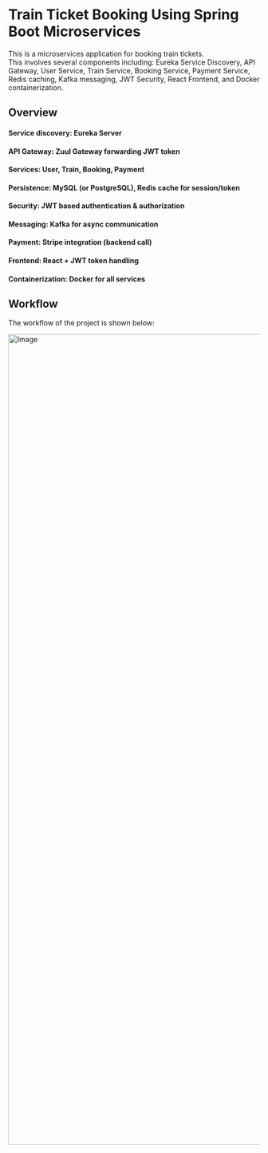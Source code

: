 # Train Ticket Booking Using Spring Boot Microservices



This is a microservices application for booking train tickets. <br/> 
This involves several components including: Eureka Service Discovery, API Gateway, User Service, Train Service, Booking Service, Payment Service, Redis caching, Kafka messaging, JWT Security, React Frontend, and Docker containerization. 


## Overview

#### Service discovery: Eureka Server
#### API Gateway: Zuul Gateway forwarding JWT token
#### Services: User, Train, Booking, Payment
#### Persistence: MySQL (or PostgreSQL), Redis cache for session/token
#### Security: JWT based authentication & authorization
#### Messaging: Kafka for async communication
#### Payment: Stripe integration (backend call)
#### Frontend: React + JWT token handling
#### Containerization: Docker for all services












## Workflow
The workflow of the project is shown below:

<img width="3840" height="1627" alt="Image" src="https://github.com/user-attachments/assets/5ddc05c8-1780-4813-b5c2-8b6877adba06" />
